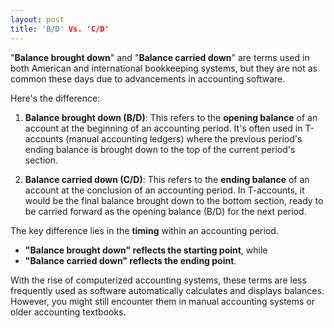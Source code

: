 ```yaml
---
layout: post
title: 'B/D' Vs. 'C/D'
---
```



"**Balance brought down**" and "**Balance carried down**" are terms used in both American and international bookkeeping systems, but they are not as common these days due to advancements in accounting software.

Here's the difference:

1. **Balance brought down (B/D)**: This refers to the **opening balance** of an account at the beginning of an accounting period. It's often used in T-accounts (manual accounting ledgers) where the previous period's ending balance is brought down to the top of the current period's section.

2. **Balance carried down (C/D)**: This refers to the **ending balance** of an account at the conclusion of an accounting period. In T-accounts, it would be the final balance brought down to the bottom section, ready to be carried forward as the opening balance (B/D) for the next period.

The key difference lies in the **timing** within an accounting period.

- **"Balance brought down" reflects the starting point**, while
- **"Balance carried down" reflects the ending point**.

With the rise of computerized accounting systems, these terms are less frequently used as software automatically calculates and displays balances. However, you might still encounter them in manual accounting systems or older accounting textbooks.
